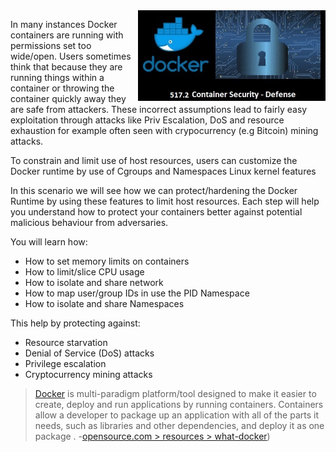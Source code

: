 <img align="right" src="./assets/docker_defense_pic_v2.jpg" width="300">

In many instances Docker containers are running with permissions set too wide/open. Users sometimes think that because they are running things within a container or throwing the container quickly away they are safe from attackers. These incorrect assumptions lead to fairly easy exploitation through attacks like Priv Escalation, DoS and resource exhaustion for example often seen with crypocurrency (e.g Bitcoin) mining attacks.

To constrain and limit use of host resources, users can customize the Docker runtime by use of Cgroups and Namespaces Linux kernel features

In this scenario we will see how we can protect/hardening the Docker Runtime by using these features to limit host resources. Each step will help you understand how to protect your containers better against potential malicious behaviour from adversaries.

You will learn how:

- How to set memory limits on containers
- How to limit/slice CPU usage
- How to isolate and share network
- How to map user/group IDs in use the PID Namespace
- How to isolate and share Namespaces

This help by protecting against:

- Resource starvation
- Denial of Service (DoS) attacks
- Privilege escalation
- Cryptocurrency mining attacks

> [Docker](https://www.docker.com) is multi-paradigm platform/tool designed to make it easier to create, deploy and run applications by running containers. Containers allow a developer to package up an application with all of the parts it needs, such as libraries and other dependencies, and deploy it as one package . -[opensource.com > resources > what-docker](https://opensource.com/resources/what-docker))

